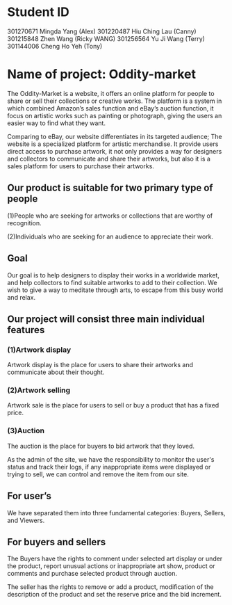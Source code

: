 # Student ID

301270671 Mingda Yang (Alex)
301220487 Hiu Ching Lau (Canny)
301215848 Zhen Wang (Ricky WANG)
301256564 Yu Ji Wang (Terry)
301144006 Cheng Ho Yeh (Tony)

# Name of project: Oddity-market
 
The Oddity-Market is a website, it offers an online platform for people to share or sell their collections or creative works. The platform is a system in which combined Amazon’s sales function and eBay’s auction function, it focus on artistic works such as painting or photograph, giving the users an easier way to find what they want. 

Comparing to eBay, our website differentiates in its targeted audience; The website is a specialized platform for artistic merchandise.  It provide users direct access to purchase artwork, it not only provides a way for designers and collectors to communicate and share their artworks, but also it is a sales platform for users to purchase their artworks. 

## Our product is suitable for two primary type of people
 (1)People who are seeking for artworks or collections that are worthy of recognition.
 
 (2)Individuals who are seeking for an audience to appreciate their work. 

## Goal

Our goal is to help designers to display their works in a worldwide market, and help collectors to find suitable artworks to add to their collection. We wish to give a way to meditate through arts, to escape from this busy world and relax.
 
## Our project will consist three main individual features

### (1)Artwork display 
Artwork display is the place for users to share their artworks and communicate about their thought. 
### (2)Artwork selling
Artwork sale is the place for users to sell or buy a product that has a fixed price. 
### (3)Auction
The auction is the place for buyers to bid artwork that they loved. 

As the admin of the site, we have the responsibility to monitor the user's status and track their logs, if any inappropriate items were displayed or trying to sell, we can control and remove the item from our site. 

## For user’s
We have separated them into three fundamental categories: Buyers, Sellers, and Viewers.

## For buyers and sellers
The Buyers have the rights to comment under selected art display or under the product, report unusual actions or inappropriate art show, product or comments and purchase selected product through auction. 

The seller has the rights to remove or add a product, modification of the description of the product and set the reserve price and the bid increment.

